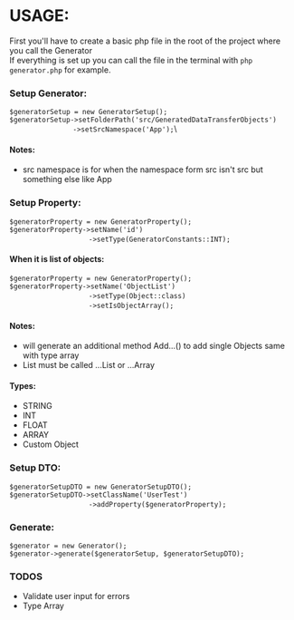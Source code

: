 # USAGE:

First you'll have to create a basic php file in the root of the project where you call the Generator\
If everything is set up you can call the file in the terminal with `php generator.php` for example.

### Setup Generator:

`$generatorSetup = new GeneratorSetup();`\
`$generatorSetup->setFolderPath('src/GeneratedDataTransferObjects')`\
&emsp;&emsp;&emsp;&emsp;&emsp;&emsp;&emsp;&emsp;`->setSrcNamespace('App');`\

#### Notes:
* src namespace is for when the namespace form src isn't src but something else like App

### Setup Property:
`$generatorProperty = new GeneratorProperty();`\
`$generatorProperty->setName('id')`\
&emsp;&emsp;&emsp;&emsp;&emsp;&emsp;&emsp;&emsp;&emsp;&emsp;`->setType(GeneratorConstants::INT);`

#### When it is list of objects:

`$generatorProperty = new GeneratorProperty();`\
`$generatorProperty->setName('ObjectList')`\
&emsp;&emsp;&emsp;&emsp;&emsp;&emsp;&emsp;&emsp;&emsp;&emsp;`->setType(Object::class)`\
&emsp;&emsp;&emsp;&emsp;&emsp;&emsp;&emsp;&emsp;&emsp;&emsp;`->setIsObjectArray();`

#### Notes: 
* will generate an additional method Add...() to add single Objects same with type array
* List must be called ...List or ...Array

#### Types:
* STRING
* INT
* FLOAT
* ARRAY
* Custom Object

### Setup DTO:
`$generatorSetupDTO = new GeneratorSetupDTO();`\
`$generatorSetupDTO->setClassName('UserTest')`\
&emsp;&emsp;&emsp;&emsp;&emsp;&emsp;&emsp;&emsp;&emsp;&emsp;`->addProperty($generatorProperty);`

### Generate:

`$generator = new Generator();`\
`$generator->generate($generatorSetup, $generatorSetupDTO);`

### TODOS
* Validate user input for errors
* Type Array